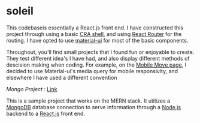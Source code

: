# soleil

This codebaseis essentially a React.js front end. I have constructed this project through using a basic [CRA shell](https://github.com/facebook/create-react-app), and using [React Router](https://reacttraining.com/react-router/web/guides/quick-start) for the routing. I have opted to use [material-ui](https://material-ui.com/) for most of the basic components.


Throughout, you'll find small projects that I found fun or enjoyable to create. They test different idea's I have had, and also display different methods of descision making when coding. For example, on the [Mobile Move page](https://hardcore-leakey-df9cd2.netlify.com/move), I decided to use Material-ui's media query for mobile responsivity, and elsewhere I have used a different convention 


*Mongo Project* :
[Link](https://hardcore-leakey-df9cd2.netlify.com/mongo)


This is a sample project that works on the MERN stack. It utilizes a [MongoDB](https://www.mongodb.com/) database connection to serve information through a [Node.js](https://nodejs.org/en/) backend to a [React.js](https://reactjs.org/) front end.

